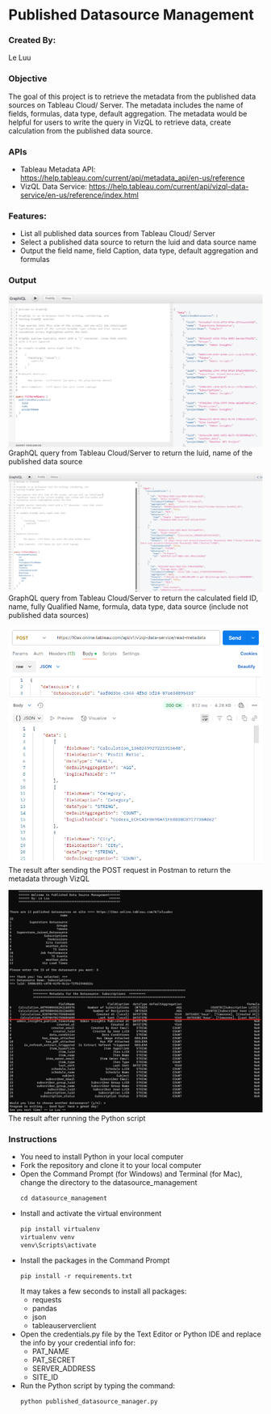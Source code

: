# Published Datasource Management

### Created By:
Le Luu

### Objective
The goal of this project is to retrieve the metadata from the published data sources on Tableau Cloud/ Server. 
The metadata includes the name of fields, formulas, data type, default aggregation. 
The metadata would be helpful for users to write the query in VizQL to retrieve data, create calculation from the published data source.

### APIs
- Tableau Metadata API: https://help.tableau.com/current/api/metadata_api/en-us/reference
- VizQL Data Service: https://help.tableau.com/current/api/vizql-data-service/en-us/reference/index.html

### Features:
- List all published data sources from Tableau Cloud/ Server
- Select a published data source to return the luid and data source name
- Output the field name, field Caption, data type, default aggregation and formulas

### Output
![image](https://github.com/le-luu/datasource_management/blob/main/img/graphql_published_datasource.png)
GraphQL query from Tableau Cloud/Server to return the luid, name of the published data source

![image](https://github.com/le-luu/datasource_management/blob/main/img/graphql_calculatedfields.png)
GraphQL query from Tableau Cloud/Server to return the calculated field ID, name, fully Qualified Name, formula, data type, data source (include not published data sources)

![image](https://github.com/le-luu/datasource_management/blob/main/img/vizql_metadata.png)
The result after sending the POST request in Postman to return the metadata through VizQL

![image](https://github.com/le-luu/datasource_management/blob/main/img/result.png)
The result after running the Python script

### Instructions
- You need to install Python in your local computer
- Fork the repository and clone it to your local computer
- Open the Command Prompt (for Windows) and Terminal (for Mac), change the directory to the datasource_management
  ```
  cd datasource_management
  ```
- Install and activate the virtual environment
    ```
    pip install virtualenv
    virtualenv venv
    venv\Scripts\activate
    ```    
- Install the packages in the Command Prompt
    ```
    pip install -r requirements.txt
    ```
    It may takes a few seconds to install all packages:
    - requests
    - pandas
    - json
    - tableauserverclient
- Open the credentials.py file by the Text Editor or Python IDE and replace the info by your credential info for:
    - PAT_NAME
    - PAT_SECRET
    - SERVER_ADDRESS
    - SITE_ID
- Run the Python script by typing the command:
  ```
  python published_datasource_manager.py
  ```
